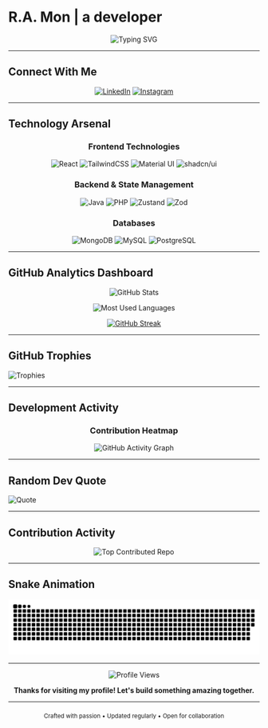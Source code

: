 # R.A. Mon | a developer

<div align="center">
  
  ![Typing SVG](https://readme-typing-svg.herokuapp.com?font=JetBrains+Mono&weight=600&size=28&duration=3000&pause=1000&color=58A6FF&center=true&vCenter=true&width=600&height=70&lines=a+developer;Problem+Solver;Code+Enthusiast;Building+Digital+Solutions)
  
</div>

---

## Connect With Me

<div align="center">
  
  [![LinkedIn](https://img.shields.io/badge/LinkedIn-0077B5?style=for-the-badge&logo=linkedin&logoColor=white)](https://linkedin.com/in/r-a-mohan)
  [![Instagram](https://img.shields.io/badge/Instagram-E4405F?style=for-the-badge&logo=Instagram&logoColor=white)](https://instagram.com/r.a.mon_)
  
</div>

---

## Technology Arsenal

<div align="center">

### Frontend Technologies
![React](https://img.shields.io/badge/React-61DAFB?style=for-the-badge&logo=react&logoColor=black)
![TailwindCSS](https://img.shields.io/badge/Tailwind_CSS-06B6D4?style=for-the-badge&logo=tailwindcss&logoColor=white)
![Material UI](https://img.shields.io/badge/Material--UI-007FFF?style=for-the-badge&logo=mui&logoColor=white)
![shadcn/ui](https://img.shields.io/badge/shadcn/ui-000000?style=for-the-badge&logo=shadcnui&logoColor=white)

### Backend & State Management
![Java](https://img.shields.io/badge/Java-ED8B00?style=for-the-badge&logo=openjdk&logoColor=white)
![PHP](https://img.shields.io/badge/PHP-777BB4?style=for-the-badge&logo=php&logoColor=white)
![Zustand](https://img.shields.io/badge/Zustand-FF6B35?style=for-the-badge&logo=react&logoColor=white)
![Zod](https://img.shields.io/badge/Zod-3E67B1?style=for-the-badge&logo=zod&logoColor=white)

### Databases
![MongoDB](https://img.shields.io/badge/MongoDB-47A248?style=for-the-badge&logo=mongodb&logoColor=white)
![MySQL](https://img.shields.io/badge/MySQL-4479A1?style=for-the-badge&logo=mysql&logoColor=white)
![PostgreSQL](https://img.shields.io/badge/PostgreSQL-336791?style=for-the-badge&logo=postgresql&logoColor=white)

</div>

---

## GitHub Analytics Dashboard

<div align="center">
  
  ![GitHub Stats](https://github-readme-stats-eight-theta.vercel.app/api?username=Ramoniswack&show_icons=true&theme=tokyonight&include_all_commits=true&count_private=true&hide_border=true&bg_color=0D1117&title_color=58A6FF&icon_color=58A6FF&text_color=C9D1D9&border_radius=10)
  
  ![Most Used Languages](https://github-readme-stats-eight-theta.vercel.app/api/top-langs/?username=Ramoniswack&layout=compact&theme=tokyonight&hide_border=true&bg_color=0D1117&title_color=58A6FF&text_color=C9D1D9&border_radius=10&langs_count=8)
  
</div>

<div align="center">
  
  [![GitHub Streak](https://github-readme-streak-stats.herokuapp.com/?user=Ramoniswack&theme=dark&hide_border=true&date_format=M%20j%5B%2C%20Y%5D&ring=58A6FF&fire=58A6FF&sideNums=58A6FF&currStreakLabel=58A6FF&sideLabels=58A6FF&currStreakNum=C9D1D9&dates=8B949E&background=0D1117&stroke=58A6FF)](https://git.io/streak-stats)
  
</div>

---

## GitHub Trophies
![Trophies](https://github-profile-trophy.vercel.app/?username=Ramoniswack&theme=radical&no-frame=false&no-bg=false&margin-w=4&row=2&column=4)

---

## Development Activity

<div align="center">

### Contribution Heatmap
![GitHub Activity Graph](https://github-readme-activity-graph.vercel.app/graph?username=Ramoniswack&theme=tokyo-night&bg_color=0D1117&color=58A6FF&line=58A6FF&point=FF6B6B&area=true&hide_border=true&radius=10&custom_title=Contribution%20Activity%20Over%20Time)

</div>

---

## Random Dev Quote
![Quote](https://quotes-github-readme.vercel.app/api?type=horizontal&theme=radical&quote_category=inspirational)

---

## Contribution Activity

<div align="center">
  
  ![Top Contributed Repo](https://github-contributor-stats.vercel.app/api?username=Ramoniswack&limit=4&theme=tokyonight&combine_all_yearly_contributions=true&hide_border=true&bg_color=0D1117&title_color=58A6FF&text_color=C9D1D9&border_radius=10)
  
</div>

---

## Snake Animation

<div align="center">
  
  ![Snake animation](https://raw.githubusercontent.com/Ramoniswack/Ramoniswack/output/github-snake-dark.svg)
  
</div>

---

<div align="center">
  
  ![Profile Views](https://komarev.com/ghpvc/?username=Ramoniswack&color=58A6FF&style=for-the-badge&label=Profile+Views)
  
  **Thanks for visiting my profile! Let's build something amazing together.**
  
</div>

---

<div align="center">
  <sub>Crafted with passion • Updated regularly • Open for collaboration</sub>
</div>
